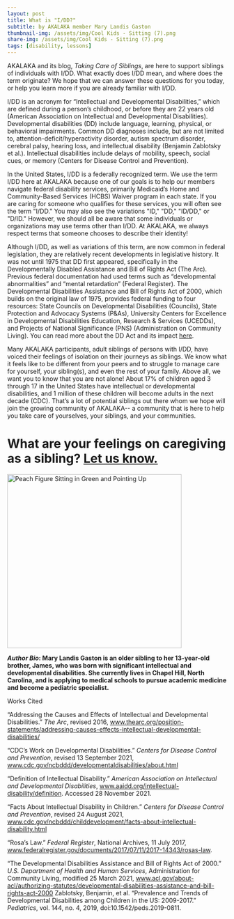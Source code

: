 ```yaml
---
layout: post
title: What is "I/DD?"
subtitle: by AKALAKA member Mary Landis Gaston
thumbnail-img: /assets/img/Cool Kids - Sitting (7).png
share-img: /assets/img/Cool Kids - Sitting (7).png
tags: [disability, lessons]
---
```

AKALAKA and its blog, *Taking Care of Siblings*, are here to support siblings of individuals with I/DD. What exactly does I/DD mean, and where does the term originate? We hope that we can answer these questions for you today, or help you learn more if you are already familiar with I/DD.

I/DD is an acronym for “Intellectual and Developmental Disabilities,” which are defined during a person’s childhood, or before they are 22 years old (American Association on Intellectual and Developmental Disabilities). Developmental disabilities (DD) include language, learning, physical, or behavioral impairments. Common DD diagnoses include, but are not limited to, attention-deficit/hyperactivity disorder, autism spectrum disorder, cerebral palsy, hearing loss, and intellectual disability (Benjamin Zablotsky et al.). Intellectual disabilities include delays of mobility, speech, social cues, or memory (Centers for Disease Control and Prevention).

In the United States, I/DD is a federally recognized term. We use the term I/DD here at AKALAKA because one of our goals is to help our members navigate federal disability services, primarily Medicaid’s Home and Community-Based Services (HCBS) Waiver program in each state. If you are caring for someone who qualifies for these services, you will often see the term "I/DD." You may also see the variations "ID," "DD," "ID/DD," or "D/ID." However, we should all be aware that some individuals or organizations may use terms other than I/DD. At AKALAKA, we always respect terms that someone chooses to describe their identity!

Although I/DD, as well as variations of this term, are now common in federal legislation, they are relatively recent developments in legislative history. It was not until 1975 that DD first appeared, specifically in the Developmentally Disabled Assistance and Bill of Rights Act (The Arc). Previous federal documentation had used terms such as “developmental abnormalities” and “mental retardation” (Federal Register). The Developmental Disabilities Assistance and Bill of Rights Act of 2000, which builds on the original law of 1975, provides federal funding to four resources: State Councils on Developmental Disabilities (Councils), State Protection and Advocacy Systems (P&As), University Centers for Excellence in Developmental Disabilities Education, Research & Services (UCEDDs), and Projects of National Significance (PNS) (Administration on Community Living). You can read more about the DD Act and its impact [here](https://acl.gov/about-acl/authorizing-statutes/developmental-disabilities-assistance-and-bill-rights-act-2000).

Many AKALAKA participants, adult siblings of persons with I/DD, have voiced their feelings of isolation on their journeys as siblings. We know what it feels like to be different from your peers and to struggle to manage care for yourself, your sibling(s), and even the rest of your family. Above all, we want you to know that you are not alone! About 17% of children aged 3 through 17 in the United States have intellectual or developmental disabilities, and 1 million of these children will become adults in the next decade (CDC). That’s a lot of potential siblings out there whom we hope will join the growing community of AKALAKA-- a community that is here to help you take care of yourselves, your siblings, and your communities.

# What are your feelings on caregiving as a sibling? [Let us know.](https://us20.list-manage.com/survey?u=df5b2f10222fd12b13be0ec78&id=80a5fa0b7c&attribution=false)

<a href = "https://us20.list-manage.com/survey?u=df5b2f10222fd12b13be0ec78&id=80a5fa0b7c&attribution=false"><img src="https://raw.githubusercontent.com/akalakaco/akalakaco.github.io/master/assets/img/Cool%20Kids%20-%20Sitting%20(7).png" alt="Peach Figure Sitting in Green and Pointing Up" width="400"/></a>



***Author Bio*: Mary Landis Gaston is an older sibling to her 13-year-old brother, James, who was born with significant intellectual and developmental disabilities. She currently lives in Chapel Hill, North Carolina, and is applying to medical schools to pursue academic medicine and become a pediatric specialist.**

Works Cited

“Addressing the Causes and Effects of Intellectual and Developmental Disabilities.” *The Arc*, revised 2016, www.thearc.org/position-statements/addressing-causes-effects-intellectual-developmental-disabilities/

“CDC’s Work on Developmental Disabilities.” *Centers for Disease Control and Prevention*, revised 13 September 2021, www.cdc.gov/ncbddd/developmentaldisabilities/about.html

“Definition of Intellectual Disability.” *American Association on Intellectual and Developmental Disabilities*, www.aaidd.org/intellectual-disability/definition. Accessed 28 November 2021. 

“Facts About Intellectual Disability in Children.” *Centers for Disease Control and Prevention*, revised 24 August 2021, www.cdc.gov/ncbddd/childdevelopment/facts-about-intellectual-disability.html

“Rosa’s Law.” *Federal Register*, National Archives, 11 July 2017, www.federalregister.gov/documents/2017/07/11/2017-14343/rosas-law.

“The Developmental Disabilities Assistance and Bill of Rights Act of 2000.” *U.S. Department of Health and Human Services*, Administration for Community Living, modified 25 March 2021, www.acl.gov/about-acl/authorizing-statutes/developmental-disabilities-assistance-and-bill-rights-act-2000
Zablotsky, Benjamin, et al. “Prevalence and Trends of Developmental Disabilities among Children in the US: 2009-2017.” *Pediatrics*, vol. 144, no. 4, 2019, doi:10.1542/peds.2019-0811.


